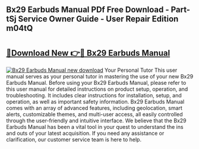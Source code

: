 ## Bx29 Earbuds Manual PDf Free Download - Part-tSj Service Owner Guide - User Repair Edition m04tQ

# <h2><a href="http://cf26363.oget.top/?id=Bx29+Earbuds+Manual">🔗Download New 👉🔴 Bx29 Earbuds Manual</a></h2>

[![Bx29 Earbuds Manual new download](https://i.imgur.com/5g1atiW.png)](http://cf26363.oget.top/?id=Bx29+Earbuds+Manual)
Your Personal Tutor This user manual serves as your personal tutor in mastering the use of your new Bx29 Earbuds Manual. Before using your Bx29 Earbuds Manual, please refer to this user manual for detailed instructions on product setup, operation, and troubleshooting. It includes clear instructions for installation, setup, and operation, as well as important safety information. Bx29 Earbuds Manual comes with an array of advanced features, including geolocation, smart alerts, customizable themes, and multi-user access, all easily controlled through the user-friendly and intuitive interface. We believe that the Bx29 Earbuds Manual has been a vital tool in your quest to understand the ins and outs of your latest acquisition. If you need any assistance or clarification, our customer service team is here to help.
